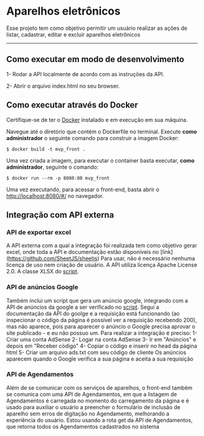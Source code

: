 # Aparelhos eletrônicos

Esse projeto tem como objetivo permitir um usuário realizar as ações de listar, cadastrar, editar e excluir aparelhos eletrônicos 

---
## Como executar em modo de desenvolvimento

1- Rodar a API localmente de acordo com as instruções da API.

2- Abrir o arquivo index.html no seu browser.

## Como executar através do Docker

Certifique-se de ter o [Docker](https://docs.docker.com/engine/install/) instalado e em execução em sua máquina.

Navegue até o diretório que contém o Dockerfile no terminal.
Execute **como administrador** o seguinte comando para construir a imagem Docker:

```
$ docker build -t mvp_front .
```

Uma vez criada a imagem, para executar o container basta executar, **como administrador**, seguinte o comando:

```
$ docker run --rm -p 8080:80 mvp_front
```

Uma vez executando, para acessar o front-end, basta abrir o [http://localhost:8080/#/](http://localhost:8080/#/) no navegador.

## Integração com API externa

### API de exportar excel
A API externa com a qual a integração foi realizada tem como objetivo gerar excel, onde toda a API e documentação estão disponíveis no [link] (https://github.com/SheetJS/sheetjs)
Para usar, não é necessário nenhuma licença de uso nem criação de usuário. A API utiliza licença Apache License 2.0. A classe XLSX do [script](https://cdn.sheetjs.com/xlsx-0.20.0/package/dist/xlsx.full.min.js).

### API de anúncios Google
Também inclui um script que gera um anúncio google, integrando com a API de anúncios da google a ser verificado no [script]("https://pagead2.googlesyndication.com/pagead/js/adsbygoogle.js?client=ca-pub-4419637163319530"). Segui a documentação da API do goolge e a requisição está funcionando (ao inspecionar o código da página é possível ver a requisição recebendo 200), mas não aparece, pois para aparecer o anúncio o Google precisa aprovar o site publicado - e eu não possuo um. Para realizar a integração é preciso:
1- Criar uma conta AdSense
2- Logar na conta AdSense
3- Ir em "Anúncios" e depois em "Receber código"
4- Copiar o código e inserir no head da página html
5- Criar um arquivo ads.txt com seu código de cliente
Os anúncios aparecem quando o Google verifica a sua página e aceita a sua requisição

### API de Agendamentos
Além de se comunicar com os serviços de aparelhos, o front-end também se comunica com uma API de Agendamentos, em que a listagem de Agendamentos é carregada no momento do carregamento da página e é usado para auxiliar o usuário a preencher o formulário de inclusão de aparelho sem erros de digitação no Agendamento, melhorando a experiência do usuário.
Estou usando a rota get da API de Agendamentos, que retorna todos os Agendamentos cadastrados no sistema